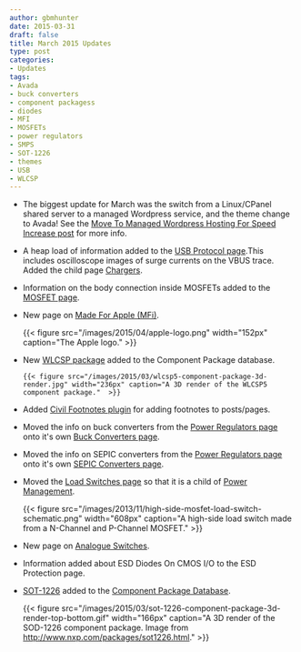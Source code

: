 ```yaml
---
author: gbmhunter
date: 2015-03-31
draft: false
title: March 2015 Updates
type: post
categories:
- Updates
tags:
- Avada
- buck converters
- component packagess
- diodes
- MFI
- MOSFETs
- power regulators
- SMPS
- SOT-1226
- themes
- USB
- WLCSP
---
```


* The biggest update for March was the switch from a Linux/CPanel shared server to a managed Wordpress service, and the theme change to Avada! See the [Move To Managed Wordpress Hosting For Speed Increase post](/posts/updates/2015-04-03-move-to-managed-wordpress-hosting-for-speed-increase/) for more info.

* A heap load of information added to the [USB Protocol page](/electronics/communication-protocols/usb-protocol).This includes oscilloscope images of surge currents on the VBUS trace. Added the child page [Chargers](/electronics/communication-protocols/usb-protocol/chargers).

* Information on the body connection inside MOSFETs added to the [MOSFET page](/electronics/components/transistors/mosfets/).

* New page on [Made For Apple (MFi)](/electronics/circuit-design/made-for-ipod-iphone-ipad-mfi).

  	{{< figure src="/images/2015/04/apple-logo.png" width="152px" caption="The Apple logo."  >}}

* New [WLCSP package](/pcb-design/component-packages/wlcsp-component-package) added to the Component Package database.

	  {{< figure src="/images/2015/03/wlcsp5-component-package-3d-render.jpg" width="236px" caption="A 3D render of the WLCSP5 component package."  >}}

* Added [Civil Footnotes plugin](https://wordpress.org/plugins/civil-footnotes/) for adding footnotes to posts/pages.

* Moved the info on buck converters from the [Power Regulators page](/electronics/components/power-regulators) onto it's own [Buck Converters page](/electronics/components/power-regulators/buck-converters).

* Moved the info on SEPIC converters from the [Power Regulators page](/electronics/components/power-regulators) onto it's own [SEPIC Converters page](/electronics/components/power-regulators/sepic-converters).

* Moved the [Load Switches page](/electronics/circuit-design/power-management/load-switches) so that it is a child of [Power Management](/electronics/circuit-design/power-management).

  	{{< figure src="/images/2013/11/high-side-mosfet-load-switch-schematic.png" width="608px" caption="A high-side load switch made from a N-Channel and P-Channel MOSFET."  >}}

* New page on [Analogue Switches](/electronics/components/analogue-switches).

* Information added about ESD Diodes On CMOS I/O to the ESD Protection page.

* [SOT-1226](/pcb-design/component-packages/sot-1226-component-package) added to the [Component Package Database](/pcb-design/component-packages).

  	{{< figure src="/images/2015/03/sot-1226-component-package-3d-render-top-bottom.gif" width="166px" caption="A 3D render of the SOD-1226 component package. Image from http://www.nxp.com/packages/sot1226.html."  >}}
